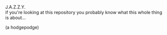 #                                      
J.A.Z.Z.Y.  
if you're looking at this repository you probably know what this whole thing is about...







(a hodgepodge)
